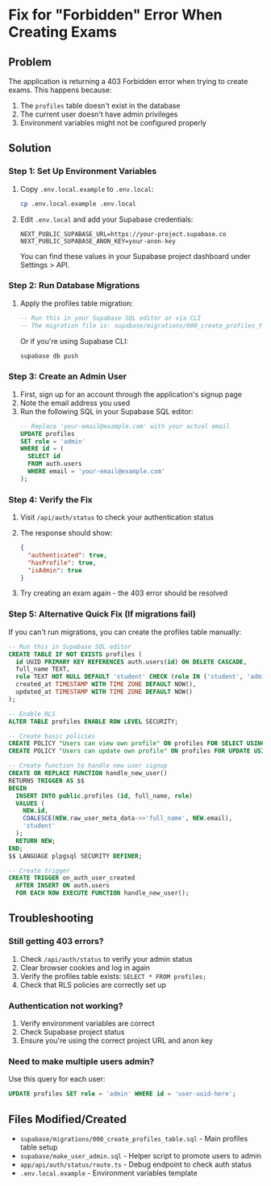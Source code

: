 # Fix for "Forbidden" Error When Creating Exams

## Problem
The application is returning a 403 Forbidden error when trying to create exams. This happens because:

1. The `profiles` table doesn't exist in the database
2. The current user doesn't have admin privileges
3. Environment variables might not be configured properly

## Solution

### Step 1: Set Up Environment Variables

1. Copy `.env.local.example` to `.env.local`:
   ```bash
   cp .env.local.example .env.local
   ```

2. Edit `.env.local` and add your Supabase credentials:
   ```
   NEXT_PUBLIC_SUPABASE_URL=https://your-project.supabase.co
   NEXT_PUBLIC_SUPABASE_ANON_KEY=your-anon-key
   ```

   You can find these values in your Supabase project dashboard under Settings > API.

### Step 2: Run Database Migrations

1. Apply the profiles table migration:
   ```sql
   -- Run this in your Supabase SQL editor or via CLI
   -- The migration file is: supabase/migrations/000_create_profiles_table.sql
   ```

   Or if you're using Supabase CLI:
   ```bash
   supabase db push
   ```

### Step 3: Create an Admin User

1. First, sign up for an account through the application's signup page
2. Note the email address you used
3. Run the following SQL in your Supabase SQL editor:
   ```sql
   -- Replace 'your-email@example.com' with your actual email
   UPDATE profiles 
   SET role = 'admin' 
   WHERE id = (
     SELECT id 
     FROM auth.users 
     WHERE email = 'your-email@example.com'
   );
   ```

### Step 4: Verify the Fix

1. Visit `/api/auth/status` to check your authentication status
2. The response should show:
   ```json
   {
     "authenticated": true,
     "hasProfile": true,
     "isAdmin": true
   }
   ```

3. Try creating an exam again - the 403 error should be resolved

### Step 5: Alternative Quick Fix (If migrations fail)

If you can't run migrations, you can create the profiles table manually:

```sql
-- Run this in Supabase SQL editor
CREATE TABLE IF NOT EXISTS profiles (
  id UUID PRIMARY KEY REFERENCES auth.users(id) ON DELETE CASCADE,
  full_name TEXT,
  role TEXT NOT NULL DEFAULT 'student' CHECK (role IN ('student', 'admin')),
  created_at TIMESTAMP WITH TIME ZONE DEFAULT NOW(),
  updated_at TIMESTAMP WITH TIME ZONE DEFAULT NOW()
);

-- Enable RLS
ALTER TABLE profiles ENABLE ROW LEVEL SECURITY;

-- Create basic policies
CREATE POLICY "Users can view own profile" ON profiles FOR SELECT USING (auth.uid() = id);
CREATE POLICY "Users can update own profile" ON profiles FOR UPDATE USING (auth.uid() = id);

-- Create function to handle new user signup
CREATE OR REPLACE FUNCTION handle_new_user()
RETURNS TRIGGER AS $$
BEGIN
  INSERT INTO public.profiles (id, full_name, role)
  VALUES (
    NEW.id,
    COALESCE(NEW.raw_user_meta_data->>'full_name', NEW.email),
    'student'
  );
  RETURN NEW;
END;
$$ LANGUAGE plpgsql SECURITY DEFINER;

-- Create trigger
CREATE TRIGGER on_auth_user_created
  AFTER INSERT ON auth.users
  FOR EACH ROW EXECUTE FUNCTION handle_new_user();
```

## Troubleshooting

### Still getting 403 errors?
1. Check `/api/auth/status` to verify your admin status
2. Clear browser cookies and log in again
3. Verify the profiles table exists: `SELECT * FROM profiles;`
4. Check that RLS policies are correctly set up

### Authentication not working?
1. Verify environment variables are correct
2. Check Supabase project status
3. Ensure you're using the correct project URL and anon key

### Need to make multiple users admin?
Use this query for each user:
```sql
UPDATE profiles SET role = 'admin' WHERE id = 'user-uuid-here';
```

## Files Modified/Created

- `supabase/migrations/000_create_profiles_table.sql` - Main profiles table setup
- `supabase/make_user_admin.sql` - Helper script to promote users to admin
- `app/api/auth/status/route.ts` - Debug endpoint to check auth status
- `.env.local.example` - Environment variables template